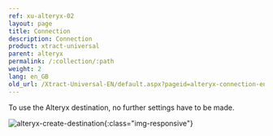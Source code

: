 ```yaml
---
ref: xu-alteryx-02
layout: page
title: Connection
description: Connection
product: xtract-universal
parent: alteryx
permalink: /:collection/:path
weight: 2
lang: en_GB
old_url: /Xtract-Universal-EN/default.aspx?pageid=alteryx-connection-en
---
```


To use the Alteryx destination, no further settings have to be made.

![alteryx-create-destination](/img/content/alteryx-create-destination.PNG){:class="img-responsive"}
